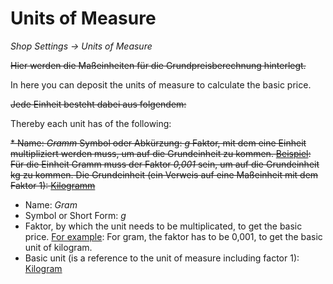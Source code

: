 # Units of Measure

*Shop Settings → Units of Measure*

~~Hier werden die Maßeinheiten für die Grundpreisberechnung hinterlegt.~~

In here you can deposit the units of measure to calculate the basic price.

~~Jede Einheit besteht dabei aus folgendem:~~

Thereby each unit has of the following: 

~~* Name: *Gramm*
Symbol oder Abkürzung: *g*
Faktor, mit dem eine Einheit multipliziert werden muss, um auf die Grundeinheit zu kommen. <u>Beispiel</u>: Für die Einheit Gramm muss der Faktor *0,001* sein, um auf die Grundeinheit kg zu kommen.
Die Grundeinheit (ein Verweis auf eine Maßeinheit mit dem Faktor 1): <u>Kilogramm</u>~~


* Name: *Gram*
* Symbol or Short Form: *g*
* Faktor, by which the unit needs to be multiplicated, to get the basic price.  <u>For example</u>: For gram, the faktor has to be 0,001, to get the basic unit of kilogram.
* Basic unit (is a reference to the unit of measure including factor 1): <u>Kilogram</u>
